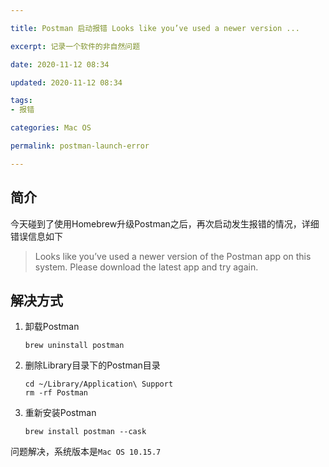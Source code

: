 ```yaml
---

title: Postman 启动报错 Looks like you’ve used a newer version ...

excerpt: 记录一个软件的非自然问题

date: 2020-11-12 08:34

updated: 2020-11-12 08:34

tags:
- 报错

categories: Mac OS

permalink: postman-launch-error

---
```


## 简介

今天碰到了使用Homebrew升级Postman之后，再次启动发生报错的情况，详细错误信息如下

> Looks like you’ve used a newer version of the Postman app on this system. Please download the latest app and try again.



## 解决方式

1. 卸载Postman

   ~~~shell
   brew uninstall postman
   ~~~

2. 删除Library目录下的Postman目录

   ~~~shell
   cd ~/Library/Application\ Support
   rm -rf Postman
   ~~~

3. 重新安装Postman

   ~~~shell
   brew install postman --cask
   ~~~

问题解决，系统版本是`Mac OS 10.15.7`